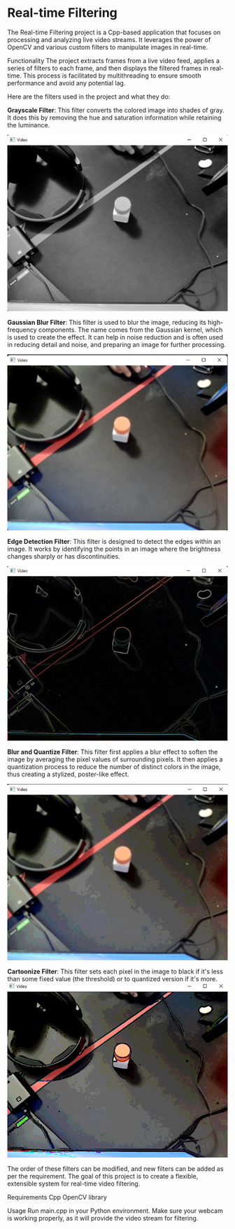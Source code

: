 # Real-time Filtering
The Real-time Filtering project is a Cpp-based application that focuses on processing and analyzing live video streams. It leverages the power of OpenCV and various custom filters to manipulate images in real-time.

Functionality
The project extracts frames from a live video feed, applies a series of filters to each frame, and then displays the filtered frames in real-time. This process is facilitated by multithreading to ensure smooth performance and avoid any potential lag.

Here are the filters used in the project and what they do:

**Grayscale Filter**: This filter converts the colored image into shades of gray. It does this by removing the hue and saturation information while retaining the luminance.

![gray](https://github.com/SyntaxButcher/Real-time-Filtering/blob/main/Results/Grayscale.png)

**Gaussian Blur Filter**: This filter is used to blur the image, reducing its high-frequency components. The name comes from the Gaussian kernel, which is used to create the effect. It can help in noise reduction and is often used in reducing detail and noise, and preparing an image for further processing.

![blur](https://github.com/SyntaxButcher/Real-time-Filtering/blob/main/Results/Blur.png)

**Edge Detection Filter**: This filter is designed to detect the edges within an image. It works by identifying the points in an image where the brightness changes sharply or has discontinuities.

![mag](https://github.com/SyntaxButcher/Real-time-Filtering/blob/main/Results/Magnitude.png)

**Blur and Quantize Filter**: This filter first applies a blur effect to soften the image by averaging the pixel values of surrounding pixels. It then applies a quantization process to reduce the number of distinct colors in the image, thus creating a stylized, poster-like effect.

![blurQuant](https://github.com/SyntaxButcher/Real-time-Filtering/blob/main/Results/BlurQuantize.png)

**Cartoonize Filter**: This filter sets each pixel in the image to black if it's less than some fixed value (the threshold) or to quantized version if it's more.
![toon](https://github.com/SyntaxButcher/Real-time-Filtering/blob/main/Results/Cartoonize.png)


The order of these filters can be modified, and new filters can be added as per the requirement. The goal of this project is to create a flexible, extensible system for real-time video filtering.

Requirements
Cpp
OpenCV library

Usage
Run main.cpp in your Python environment. Make sure your webcam is working properly, as it will provide the video stream for filtering.


 
